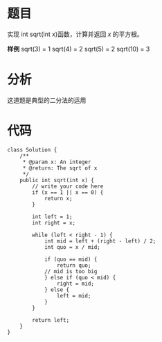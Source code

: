 # 题目
实现 int sqrt(int x)函数，计算并返回 *x* 的平方根。

**样例**
sqrt(3) = 1
sqrt(4) = 2
sqrt(5) = 2
sqrt(10) = 3

# 分析
这道题是典型的二分法的运用

# 代码
```
class Solution {
    /**
     * @param x: An integer
     * @return: The sqrt of x
     */
    public int sqrt(int x) {
        // write your code here
        if (x == 1 || x == 0) {
            return x;
        }
        
        int left = 1;
        int right = x;
        
        while (left < right - 1) {
            int mid = left + (right - left) / 2;
            int quo = x / mid;
            
            if (quo == mid) {
                return quo;
            // mid is too big    
            } else if (quo < mid) {
                right = mid;
            } else {
                left = mid;
            }
        }
        
        return left;
    }
}
```
